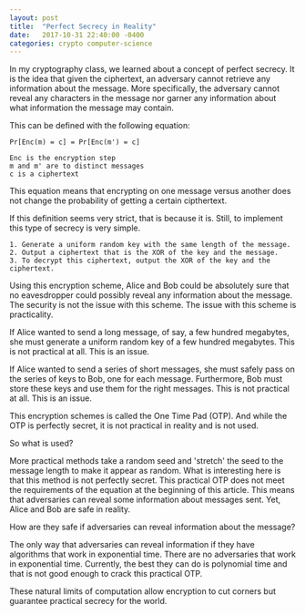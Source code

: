 ```yaml
---
layout: post
title:  "Perfect Secrecy in Reality"
date:   2017-10-31 22:40:00 -0400
categories: crypto computer-science
---
```

In my cryptography class, we learned about a concept of perfect secrecy. It is the idea that given the ciphertext, an adversary cannot retrieve any information about the message. More specifically, the adversary cannot reveal any characters in the message nor garner any information about what information the message may contain.

This can be defined with the following equation:

	Pr[Enc(m) = c] = Pr[Enc(m') = c]

	Enc is the encryption step
	m and m' are to distinct messages
	c is a ciphertext

This equation means that encrypting on one message versus another does not change the probability of getting a certain cipthertext.

If this definition seems very strict, that is because it is. Still, to implement this type of secrecy is very simple.
	
	1. Generate a uniform random key with the same length of the message.
	2. Output a ciphertext that is the XOR of the key and the message.
	3. To decrypt this ciphertext, output the XOR of the key and the ciphertext.

Using this encryption scheme, Alice and Bob could be absolutely sure that no eavesdropper could possibly reveal any information about the message. The security is not the issue with this scheme. The issue with this scheme is practicality.

If Alice wanted to send a long message, of say, a few hundred megabytes, she must generate a uniform random key of a few hundred megabytes. This is not practical at all. This is an issue.

If Alice wanted to send a series of short messages, she must safely pass on the series of keys to Bob, one for each message. Furthermore, Bob must store these keys and use them for the right messages. This is not practical at all. This is an issue.

This encryption schemes is called the One Time Pad (OTP). And while the OTP is perfectly secret, it is not practical in reality and is not used.

So what is used?

More practical methods take a random seed and 'stretch' the seed to the message length to make it appear as random. What is interesting here is that this method is not perfectly secret. This practical OTP does not meet the requirements of the equation at the beginning of this article. This means that adversaries can reveal some information about messages sent. Yet, Alice and Bob are safe in reality.

How are they safe if adversaries can reveal information about the message?

The only way that adversaries can reveal information if they have algorithms that work in exponential time. There are no adversaries that work in exponential time. Currently, the best they can do is polynomial time and that is not good enough to crack this practical OTP.

These natural limits of computation allow encryption to cut corners but guarantee practical secrecy for the world.